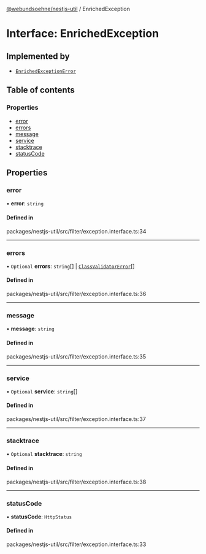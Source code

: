 [@webundsoehne/nestjs-util](../README.md) / EnrichedException

# Interface: EnrichedException

## Implemented by

- [`EnrichedExceptionError`](../classes/EnrichedExceptionError.md)

## Table of contents

### Properties

- [error](EnrichedException.md#error)
- [errors](EnrichedException.md#errors)
- [message](EnrichedException.md#message)
- [service](EnrichedException.md#service)
- [stacktrace](EnrichedException.md#stacktrace)
- [statusCode](EnrichedException.md#statuscode)

## Properties

### error

• **error**: `string`

#### Defined in

packages/nestjs-util/src/filter/exception.interface.ts:34

___

### errors

• `Optional` **errors**: `string`[] \| [`ClassValidatorError`](ClassValidatorError.md)[]

#### Defined in

packages/nestjs-util/src/filter/exception.interface.ts:36

___

### message

• **message**: `string`

#### Defined in

packages/nestjs-util/src/filter/exception.interface.ts:35

___

### service

• `Optional` **service**: `string`[]

#### Defined in

packages/nestjs-util/src/filter/exception.interface.ts:37

___

### stacktrace

• `Optional` **stacktrace**: `string`

#### Defined in

packages/nestjs-util/src/filter/exception.interface.ts:38

___

### statusCode

• **statusCode**: `HttpStatus`

#### Defined in

packages/nestjs-util/src/filter/exception.interface.ts:33

